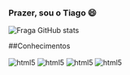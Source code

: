 ### Prazer, sou o Tiago 😄

![Fraga GitHub stats](https://github-readme-stats.vercel.app/api?username=tddomingues&show_icons=true&theme=dracula)

##Conhecimentos

<div style = "display: inline_block">
  <img align = "center" alt = "html5" src = "https://img.shields.io/badge/HTML5-E34F26?style=for-the-badge&logo=html5&logoColor=white">
  <img align = "center" alt = "html5" src = "https://img.shields.io/badge/CSS3-1572B6?style=for-the-badge&logo=css3&logoColor=white">
  <img align = "center" alt = "html5" src = "https://img.shields.io/badge/JavaScript-F7DF1E?style=for-the-badge&logo=javascript&logoColor=black">
  <img align = "center" alt = "html5" src = "https://img.shields.io/badge/Salesforce-00A1E0?style=for-the-badge&logo=Salesforce&logoColor=white">
</div>
